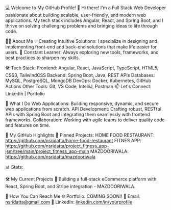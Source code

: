 💻 Welcome to My GitHub Profile! 🚀
Hi there! I'm a Full Stack Web Developer passionate about building scalable, user-friendly, and modern web applications. My tech stack includes Angular, React, and Spring Boot, and I thrive on solving challenging problems and bringing ideas to life through code.

👨‍💻 About Me
💡 Creating Intuitive Solutions: I specialize in designing and implementing front-end and back-end solutions that make life easier for users.
🌱 Constant Learner: Always exploring new tools, frameworks, and best practices to sharpen my skills.

🛠️ Tech Stack:
Frontend: Angular, React, JavaScript, TypeScript, HTML5, CSS3, TailwindCSS
Backend: Spring Boot, Java, REST APIs
Databases: MySQL, PostgreSQL, MongoDB
DevOps: Docker, Kubernetes, GitHub Actions
Other Tools: Git, VS Code, IntelliJ, Postman
📫 Let's Connect: LinkedIn | Portfolio

🚀 What I Do
Web Applications: Building responsive, dynamic, and secure web applications from scratch.
API Development: Crafting robust, RESTful APIs with Spring Boot and integrating them seamlessly with frontend frameworks.
Collaboration: Working with agile teams to deliver quality code and features on time.

📂 My GitHub Highlights
🌟 Pinned Projects:
HOME FOOD RESTAURANT: https://github.com/nsridatta/home-food-restaurant
FITNES APP: https://github.com/nsridatta/project_fitness_app-jsm/tree/main/project_fitness_app-main
MAZDOORIWALA: https://github.com/nsridatta/mazdooriwala

📊 Stats:

🛠️ My Current Projects
🚧 Building a full-stack eCommerce platform with React, Spring Boot, and Stripe integration - MAZDOORIWALA.

🤝 How You Can Reach Me
🌐 Portfolio: COMING SOON!!
📧 Email: nsridatta@gmail.com
💼 LinkedIn: [linkedin.com/in/yourprofile](https://www.linkedin.com/in/sridatta-nellutla-959794117/)
